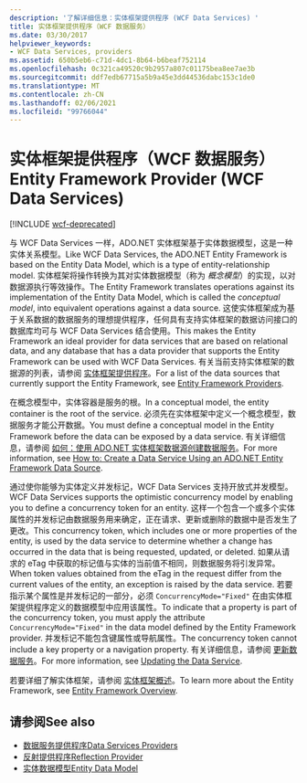 ```yaml
---
description: '了解详细信息：实体框架提供程序 (WCF Data Services) '
title: 实体框架提供程序（WCF 数据服务）
ms.date: 03/30/2017
helpviewer_keywords:
- WCF Data Services, providers
ms.assetid: 650b5eb6-c71d-4dc1-8b64-b6beaf752114
ms.openlocfilehash: 0c321ca49520c9b2957a807c01175bea8ee7ae3b
ms.sourcegitcommit: ddf7edb67715a5b9a45e3dd44536dabc153c1de0
ms.translationtype: MT
ms.contentlocale: zh-CN
ms.lasthandoff: 02/06/2021
ms.locfileid: "99766044"
---
```

# <a name="entity-framework-provider-wcf-data-services"></a><span data-ttu-id="4b73b-103">实体框架提供程序（WCF 数据服务）</span><span class="sxs-lookup"><span data-stu-id="4b73b-103">Entity Framework Provider (WCF Data Services)</span></span>

[!INCLUDE [wcf-deprecated](~/includes/wcf-deprecated.md)]

<span data-ttu-id="4b73b-104">与 WCF Data Services 一样，ADO.NET 实体框架基于实体数据模型，这是一种实体关系模型。</span><span class="sxs-lookup"><span data-stu-id="4b73b-104">Like WCF Data Services, the ADO.NET Entity Framework is based on the Entity Data Model, which is a type of entity-relationship model.</span></span> <span data-ttu-id="4b73b-105">实体框架将操作转换为其对实体数据模型（称为 *概念模型*）的实现，以对数据源执行等效操作。</span><span class="sxs-lookup"><span data-stu-id="4b73b-105">The Entity Framework translates operations against its implementation of the Entity Data Model, which is called the *conceptual model*, into equivalent operations against a data source.</span></span> <span data-ttu-id="4b73b-106">这使实体框架成为基于关系数据的数据服务的理想提供程序，任何具有支持实体框架的数据访问接口的数据库均可与 WCF Data Services 结合使用。</span><span class="sxs-lookup"><span data-stu-id="4b73b-106">This makes the Entity Framework an ideal provider for data services that are based on relational data, and any database that has a data provider that supports the Entity Framework can be used with WCF Data Services.</span></span> <span data-ttu-id="4b73b-107">有关当前支持实体框架的数据源的列表，请参阅 [实体框架提供程序](/ef/ef6/fundamentals/providers/)。</span><span class="sxs-lookup"><span data-stu-id="4b73b-107">For a list of the data sources that currently support the Entity Framework, see [Entity Framework Providers](/ef/ef6/fundamentals/providers/).</span></span>
  
 <span data-ttu-id="4b73b-108">在概念模型中，实体容器是服务的根。</span><span class="sxs-lookup"><span data-stu-id="4b73b-108">In a conceptual model, the entity container is the root of the service.</span></span> <span data-ttu-id="4b73b-109">必须先在实体框架中定义一个概念模型，数据服务才能公开数据。</span><span class="sxs-lookup"><span data-stu-id="4b73b-109">You must define a conceptual model in the Entity Framework before the data can be exposed by a data service.</span></span> <span data-ttu-id="4b73b-110">有关详细信息，请参阅 [如何：使用 ADO.NET 实体框架数据源创建数据服务](create-a-data-service-using-an-adonet-ef-data-wcf.md)。</span><span class="sxs-lookup"><span data-stu-id="4b73b-110">For more information, see [How to: Create a Data Service Using an ADO.NET Entity Framework Data Source](create-a-data-service-using-an-adonet-ef-data-wcf.md).</span></span>  
  
 <span data-ttu-id="4b73b-111">通过使你能够为实体定义并发标记，WCF Data Services 支持开放式并发模型。</span><span class="sxs-lookup"><span data-stu-id="4b73b-111">WCF Data Services supports the optimistic concurrency model by enabling you to define a concurrency token for an entity.</span></span> <span data-ttu-id="4b73b-112">这样一个包含一个或多个实体属性的并发标记由数据服务用来确定，正在请求、更新或删除的数据中是否发生了更改。</span><span class="sxs-lookup"><span data-stu-id="4b73b-112">This concurrency token, which includes one or more properties of the entity, is used by the data service to determine whether a change has occurred in the data that is being requested, updated, or deleted.</span></span> <span data-ttu-id="4b73b-113">如果从请求的 eTag 中获取的标记值与实体的当前值不相同，则数据服务将引发异常。</span><span class="sxs-lookup"><span data-stu-id="4b73b-113">When token values obtained from the eTag in the request differ from the current values of the entity, an exception is raised by the data service.</span></span> <span data-ttu-id="4b73b-114">若要指示某个属性是并发标记的一部分，必须 `ConcurrencyMode="Fixed"` 在由实体框架提供程序定义的数据模型中应用该属性。</span><span class="sxs-lookup"><span data-stu-id="4b73b-114">To indicate that a property is part of the concurrency token, you must apply the attribute `ConcurrencyMode="Fixed"` in the data model defined by the Entity Framework provider.</span></span> <span data-ttu-id="4b73b-115">并发标记不能包含键属性或导航属性。</span><span class="sxs-lookup"><span data-stu-id="4b73b-115">The concurrency token cannot include a key property or a navigation property.</span></span> <span data-ttu-id="4b73b-116">有关详细信息，请参阅 [更新数据服务](updating-the-data-service-wcf-data-services.md)。</span><span class="sxs-lookup"><span data-stu-id="4b73b-116">For more information, see [Updating the Data Service](updating-the-data-service-wcf-data-services.md).</span></span>  
  
 <span data-ttu-id="4b73b-117">若要详细了解实体框架，请参阅 [实体框架概述](../adonet/ef/overview.md)。</span><span class="sxs-lookup"><span data-stu-id="4b73b-117">To learn more about the Entity Framework, see [Entity Framework Overview](../adonet/ef/overview.md).</span></span>  
  
## <a name="see-also"></a><span data-ttu-id="4b73b-118">请参阅</span><span class="sxs-lookup"><span data-stu-id="4b73b-118">See also</span></span>

- [<span data-ttu-id="4b73b-119">数据服务提供程序</span><span class="sxs-lookup"><span data-stu-id="4b73b-119">Data Services Providers</span></span>](data-services-providers-wcf-data-services.md)
- [<span data-ttu-id="4b73b-120">反射提供程序</span><span class="sxs-lookup"><span data-stu-id="4b73b-120">Reflection Provider</span></span>](reflection-provider-wcf-data-services.md)
- [<span data-ttu-id="4b73b-121">实体数据模型</span><span class="sxs-lookup"><span data-stu-id="4b73b-121">Entity Data Model</span></span>](../adonet/entity-data-model.md)
